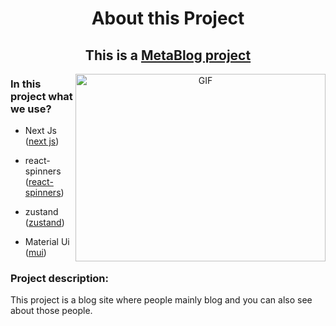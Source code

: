 <h1 align="center">About this Project</h1>
<h2 align="center">This is a <a href='https://metablog-project.vercel.app/'>MetaBlog project</a></h3>

<a target="_blank" align="center">
  <img align="right" top="500" height="300" width="400" alt="GIF" src="https://media.giphy.com/media/SWoSkN6DxTszqIKEqv/giphy.gif">
</a>
<h3>In this project what we use?</h3>

- Next Js (<a href="https://nextjs.org/" target="blank">next js</a>)

- react-spinners (<a href='https://www.npmjs.com/package/react-spinners'>react-spinners</a>)

- zustand (<a href='https://zustand-demo.pmnd.rs/'>zustand</a>)

-  Material Ui (<a href="https://mui.com/" target="blank">mui</a>)

<h3>Project description:</h3>

<p>This project is a blog site where people mainly blog and you can also see about those people.</p>
